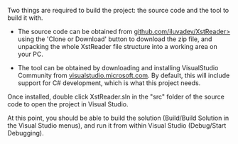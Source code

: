 Two things are required to build the project: the source code and the tool to build it with. 
- The source code can be obtained from [github.com/iluvadev/XstReader>](<https://github.com/iluvadev/XstReader>) using the 'Clone or Download' button to download the zip file, and unpacking the whole XstReader file structure into a working area on your PC.

- The tool can be obtained by downloading and installing VisualStudio Community from [visualstudio.microsoft.com](https://visualstudio.microsoft.com/). By default, this will include support for C# development, which is what this project needs.

Once installed, double click XstReader.sln in the "src" folder of the source code to open the project in Visual Studio.

At this point, you should be able to build the solution (Build/Build Solution in the Visual Studio menus), and run it from within Visual Studio (Debug/Start Debugging).
